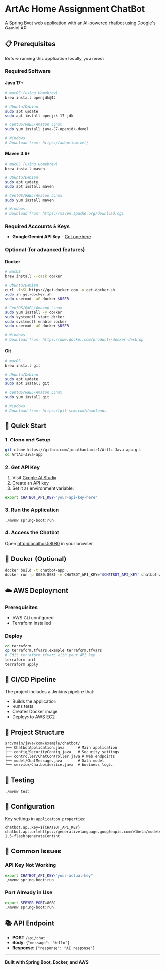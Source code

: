 # ArtAc Home Assignment ChatBot

A Spring Boot web application with an AI-powered chatbot using Google's Gemini API.

## 📋 Prerequisites

Before running this application locally, you need:

### **Required Software**

#### **Java 17+**
```bash
# macOS (using Homebrew)
brew install openjdk@17

# Ubuntu/Debian
sudo apt update
sudo apt install openjdk-17-jdk

# CentOS/RHEL/Amazon Linux
sudo yum install java-17-openjdk-devel

# Windows
# Download from: https://adoptium.net/
```

#### **Maven 3.6+**
```bash
# macOS (using Homebrew)
brew install maven

# Ubuntu/Debian
sudo apt update
sudo apt install maven

# CentOS/RHEL/Amazon Linux
sudo yum install maven

# Windows
# Download from: https://maven.apache.org/download.cgi
```

### **Required Accounts & Keys**
- **Google Gemini API Key** - [Get one here](https://makersuite.google.com/app/apikey)

### **Optional (for advanced features)**

#### **Docker**
```bash
# macOS
brew install --cask docker

# Ubuntu/Debian
curl -fsSL https://get.docker.com -o get-docker.sh
sudo sh get-docker.sh
sudo usermod -aG docker $USER

# CentOS/RHEL/Amazon Linux
sudo yum install -y docker
sudo systemctl start docker
sudo systemctl enable docker
sudo usermod -aG docker $USER

# Windows
# Download from: https://www.docker.com/products/docker-desktop
```

#### **Git**
```bash
# macOS
brew install git

# Ubuntu/Debian
sudo apt update
sudo apt install git

# CentOS/RHEL/Amazon Linux
sudo yum install git

# Windows
# Download from: https://git-scm.com/downloads
```

## 🚀 Quick Start

### 1. Clone and Setup 
```bash
git clone https://github.com/jonathantamir1/ArtAc-Java-app.git
cd ArtAc-Java-app
```

### 2. Get API Key
1. Visit [Google AI Studio](https://makersuite.google.com/app/apikey)
2. Create an API key
3. Set it as environment variable:
```bash
export CHATBOT_API_KEY="your-api-key-here"
```

### 3. Run the Application
```bash
./mvnw spring-boot:run
```

### 4. Access the Chatbot
Open [http://localhost:8080](http://localhost:8080) in your browser

## 🐳 Docker (Optional)

```bash
docker build -t chatbot-app .
docker run -p 8080:8080 -e CHATBOT_API_KEY="$CHATBOT_API_KEY" chatbot-app
```

## ☁️ AWS Deployment

### Prerequisites
- AWS CLI configured
- Terraform installed

### Deploy
```bash
cd terraform
cp terraform.tfvars.example terraform.tfvars
# Edit terraform.tfvars with your API key
terraform init
terraform apply
```

## 🔄 CI/CD Pipeline

The project includes a Jenkins pipeline that:
- Builds the application
- Runs tests
- Creates Docker image
- Deploys to AWS EC2

## 📁 Project Structure

```
src/main/java/com/example/chatbot/
├── ChatbotApplication.java      # Main application
├── config/SecurityConfig.java   # Security settings
├── controller/ChatController.java # Web endpoints
├── model/ChatMessage.java       # Data model
└── service/ChatbotService.java  # Business logic
```

## 🧪 Testing

```bash
./mvnw test
```

## 🔧 Configuration

Key settings in `application.properties`:
```properties
chatbot.api.key=${CHATBOT_API_KEY}
chatbot.api.url=https://generativelanguage.googleapis.com/v1beta/models/gemini-1.5-flash:generateContent
```

## 🚨 Common Issues

### API Key Not Working
```bash
export CHATBOT_API_KEY="your-actual-key"
./mvnw spring-boot:run
```

### Port Already in Use
```bash
export SERVER_PORT=8081
./mvnw spring-boot:run
```

## 📚 API Endpoint

- **POST** `/api/chat`
- **Body**: `{"message": "Hello"}`
- **Response**: `{"response": "AI response"}`

---

**Built with Spring Boot, Docker, and AWS**

